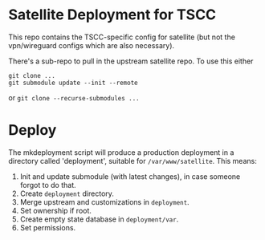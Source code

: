 # Satellite Deployment for TSCC

This repo contains the TSCC-specific config for satellite
(but not the vpn/wireguard configs which are also necessary).

There's a sub-repo to pull in the upstream satellite repo. To use this either
  ```
  git clone ...
  git submodule update --init --remote
  ```

  or
  `git clone --recurse-submodules ...`


# Deploy

The mkdeployment script will produce a production deployment in a directory called 'deployment', suitable for `/var/www/satellite`.  This means:
1. Init and update submodule (with latest changes), in case someone forgot to do that.
2. Create `deployment` directory.
3. Merge upstream and customizations in `deployment`.
4. Set ownership if root.
5. Create empty state database in `deployment/var`.
6. Set permissions.



